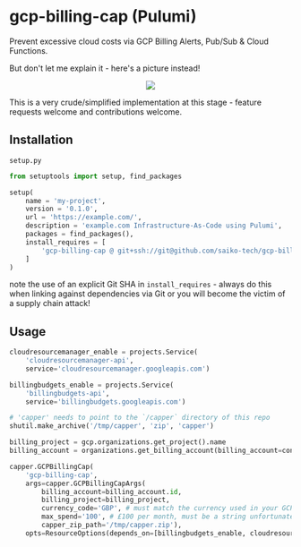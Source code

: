 # gcp-billing-cap (Pulumi)

Prevent excessive cloud costs via GCP Billing Alerts, Pub/Sub & Cloud Functions.

But don't let me explain it - here's a picture instead!

<p align="center">
  <img src="https://user-images.githubusercontent.com/5138316/140429689-164dfc5d-5226-4dba-bf55-351f0d594b4d.png" />
</p>

This is a very crude/simplified implementation at this stage - feature requests welcome and contributions welcome.

## Installation

`setup.py`
```py
from setuptools import setup, find_packages

setup(
    name = 'my-project',
    version = '0.1.0',
    url = 'https://example.com/',
    description = 'example.com Infrastructure-As-Code using Pulumi',
    packages = find_packages(),
    install_requires = [
        'gcp-billing-cap @ git+ssh://git@github.com/saiko-tech/gcp-billing-cap@24f76341d8c92305f7e7a8b7052f091a5e879c35#egg=gcp-billing-cap',
    ]
)
```

note the use of an explicit Git SHA in `install_requires` - always do this when linking against dependencies via Git or you will become the victim of a supply chain attack!

## Usage

```py
cloudresourcemanager_enable = projects.Service(
    'cloudresourcemanager-api',
    service='cloudresourcemanager.googleapis.com')

billingbudgets_enable = projects.Service(
    'billingbudgets-api',
    service='billingbudgets.googleapis.com')

# 'capper' needs to point to the `/capper` directory of this repo
shutil.make_archive('/tmp/capper', 'zip', 'capper')

billing_project = gcp.organizations.get_project().name
billing_account = organizations.get_billing_account(billing_account=config.require('gcpBillingAccount'))

capper.GCPBillingCap(
    'gcp-billing-cap',
    args=capper.GCPBillingCapArgs(
        billing_account=billing_account.id,
        billing_project=billing_project,
        currency_code='GBP', # must match the currency used in your GCP billing account
        max_spend='100', # £100 per month, must be a string unfortunately
        capper_zip_path='/tmp/capper.zip'),
    opts=ResourceOptions(depends_on=[billingbudgets_enable, cloudresourcemanager_enable]))
```
